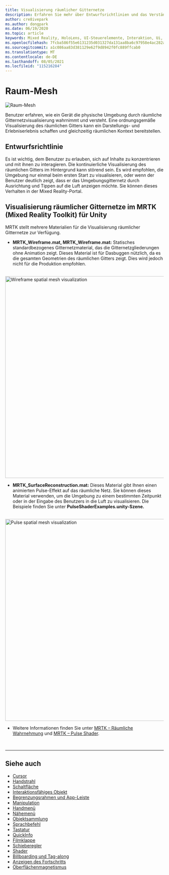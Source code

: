 ```yaml
---
title: Visualisierung räumlicher Gitternetze
description: Erfahren Sie mehr über Entwurfsrichtlinien und das Verständnis der physischen Umgebung mit räumlicher Gitternetzvisualisierung in MRTK.
author: cre8ivepark
ms.author: dongpark
ms.date: 06/19/2020
ms.topic: article
keywords: Mixed Reality, HoloLens, UI-Steuerelemente, Interaktion, Ui, ux, UX Design, räumliche Benutzeroberfläche, räumliche Interaktion, 3D-Benutzeroberfläche, 3D-Benutzeroberfläche, Mixed Reality-Headset, Windows Mixed Reality-Headset, Virtual Reality-Headset, HoloLens, MRTK, Mixed Reality Toolkit
ms.openlocfilehash: 7fcba586f55e6131235d031327da131aa8ba6c97958e4ac282a8f8d048d37992
ms.sourcegitcommit: a1c086aa83d381129e62f9d8942f0fc889ffcab0
ms.translationtype: MT
ms.contentlocale: de-DE
ms.lasthandoff: 08/05/2021
ms.locfileid: "115216284"
---
```

# <a name="spatial-mesh"></a>Raum-Mesh

![Raum-Mesh](images/MRTK_PulseShader_SpatialMesh.gif)

Benutzer erfahren, wie ein Gerät die physische Umgebung durch räumliche Gitternetzvisualisierung wahrnimmt und versteht. Eine ordnungsgemäße Visualisierung des räumlichen Gitters kann ein Darstellungs- und Erlebniserlebnis schaffen und gleichzeitig räumlichen Kontext bereitstellen.  

## <a name="design-guideline"></a>Entwurfsrichtlinie

Es ist wichtig, dem Benutzer zu erlauben, sich auf Inhalte zu konzentrieren und mit ihnen zu interagieren. Die kontinuierliche Visualisierung des räumlichen Gitters im Hintergrund kann störend sein. Es wird empfohlen, die Umgebung nur einmal beim ersten Start zu visualisieren, oder wenn der Benutzer deutlich zeigt, dass er das Umgebungsgitternetz durch Ausrichtung und Tippen auf die Luft anzeigen möchte. Sie können dieses Verhalten in der Mixed Reality-Portal.
<br>

## <a name="spatial-mesh-visualization-in-mrtk-mixed-reality-toolkit-for-unity"></a>Visualisierung räumlicher Gitternetze im MRTK (Mixed Reality Toolkit) für Unity

MRTK stellt mehrere Materialien für die Visualisierung räumlicher Gitternetze zur Verfügung.

- **MRTK_Wireframe.mat, MRTK_Wireframe.mat:** Statisches standardbezogenes Gitternetzmaterial, das die Gitternetzgliederungen ohne Animation zeigt. Dieses Material ist für Dasbuggen nützlich, da es die gesamten Geometrien des räumlichen Gitters zeigt. Dies wird jedoch nicht für die Produktion empfohlen.
<br>
<img src="images/SurfaceReconstruction.jpg" alt="Wireframe spatial mesh visualization" width="640px">

- **MRTK_SurfaceReconstruction.mat:** Dieses Material gibt Ihnen einen animierten Pulse-Effekt auf das räumliche Netz. Sie können dieses Material verwenden, um die Umgebung zu einem bestimmten Zeitpunkt oder in der Eingabe des Benutzers in die Luft zu visualisieren. Die Beispiele finden Sie unter **PulseShaderExamples.unity-Szene.**
<br>
<img src="images/MRTK_SRMesh_Pulse.jpg" alt="Pulse spatial mesh visualization" width="640px">

* Weitere Informationen finden Sie unter [MRTK – Räumliche Wahrnehmung](/windows/mixed-reality/mrtk-unity/features/spatial-awareness/spatial-awareness-getting-started) und [MRTK – Pulse Shader](/windows/mixed-reality/mrtk-unity/features/experimental/pulse-shader).

<br>

---

## <a name="see-also"></a>Siehe auch

* [Cursor](cursors.md)
* [Handstrahl](point-and-commit.md)
* [Schaltfläche](button.md)
* [Interaktionsfähiges Objekt](interactable-object.md)
* [Begrenzungsrahmen und App-Leiste](app-bar-and-bounding-box.md)
* [Manipulation](direct-manipulation.md)
* [Handmenü](hand-menu.md)
* [Nähemenü](near-menu.md)
* [Objektsammlung](object-collection.md)
* [Sprachbefehl](voice-input.md)
* [Tastatur](keyboard.md)
* [QuickInfo](tooltip.md)
* [Filmklappe](slate.md)
* [Schieberegler](slider.md)
* [Shader](shader.md)
* [Billboarding und Tag-along](billboarding-and-tag-along.md)
* [Anzeigen des Fortschritts](progress.md)
* [Oberflächenmagnetismus](surface-magnetism.md)